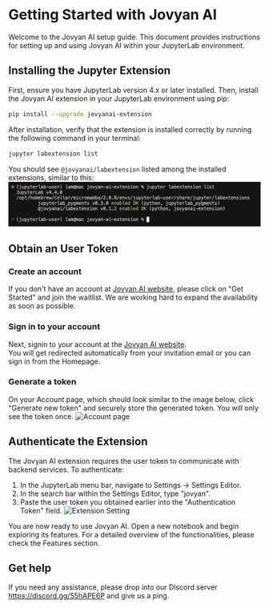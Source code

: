 # Getting Started with Jovyan AI

Welcome to the Jovyan AI setup guide. This document provides instructions for setting up and using Jovyan AI within your JupyterLab environment.

## Installing the Jupyter Extension

First, ensure you have JupyterLab version 4.x or later installed. Then, install the Jovyan AI extension in your JupyterLab environment using pip:

```bash
pip install --upgrade jovyanai-extension
```

After installation, verify that the extension is installed correctly by running the following command in your terminal:
```bash
jupyter labextension list
```

You should see `@jovyanai/labextension` listed among the installed extensions, similar to this:
![Check extension installed](assets/screenshot_check_extensions.png)


## Obtain an User Token
### Create an account
If you don't have an account at [Jovyan AI website](https://jovyan-ai.com/), please click on "Get Started" and join the waitlist. We are working hard to expand the availability as soon as possible.

### Sign in to your account
Next, signin to your account at the [Jovyan AI website](https://jovyan-ai.com/account).  
You will get redirected automatically from your invitation email or you can sign in from the Homepage.

### Generate a token
On your Account page, which should look similar to the image below, click "Generate new token" and securely store the generated token. You will only see the token once.
![Account page](/assets/screenshot_account_page.png)

## Authenticate the Extension
The Jovyan AI extension requires the user token to communicate with backend services. To authenticate:
1.  In the JupyterLab menu bar, navigate to Settings -> Settings Editor.
2.  In the search bar within the Settings Editor, type "jovyan".
3.  Paste the user token you obtained earlier into the "Authentication Token" field.
![Extension Setting](/assets/screenshot_settings.png)


You are now ready to use Jovyan AI. Open a new notebook and begin exploring its features. For a detailed overview of the functionalities, please check the Features section.


## Get help
If you need any assistance, please drop into our Discord server https://discord.gg/55hAPE6P and give us a ping.

